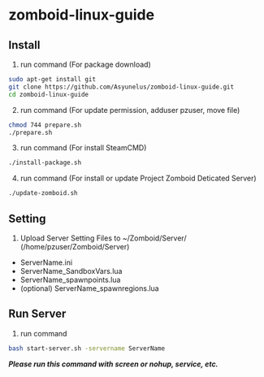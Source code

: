 # zomboid-linux-guide


## Install
1. run command (For package download)
```bash
sudo apt-get install git
git clone https://github.com/Asyunelus/zomboid-linux-guide.git
cd zomboid-linux-guide
```

2. run command (For update permission, adduser pzuser, move file)
```bash
chmod 744 prepare.sh
./prepare.sh
```

3. run command (For install SteamCMD)
```bash
./install-package.sh
```

4. run command (For install or update Project Zomboid Deticated Server)
```bash
./update-zomboid.sh
```

## Setting
1. Upload Server Setting Files to ~/Zomboid/Server/ (/home/pzuser/Zomboid/Server)
- ServerName.ini
- ServerName_SandboxVars.lua
- ServerName_spawnpoints.lua
- (optional) ServerName_spawnregions.lua

## Run Server
1. run command
```bash
bash start-server.sh -servername ServerName
```
***Please run this command with screen or nohup, service, etc.***
